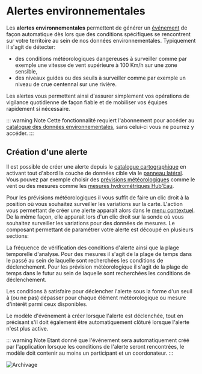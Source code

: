 # Alertes environnementales

Les **alertes environnementales** permettent de générer un [événement](../quickstart/concepts.md#evenement) de façon automatique dès lors que des conditions spécifiques se rencontrent sur votre territoire au sein de nos données environnementales. Typiquement il s'agit de détecter:
* des conditions météorologiques dangereuses à surveiller comme par exemple une vitesse de vent supérieure à 100 Km/h sur une zone sensible,
* des niveaux guides ou des seuils à surveiller comme par exemple un niveau de crue centennal sur une rivière.

Les alertes vous permettent ainsi d'assurer simplement vos opérations de vigilance quotidienne de façon fiable et de mobiliser vos équipes rapidement si nécessaire.

::: warning Note
Cette fonctionnalité requiert l'abonnement pour accéder au [catalogue des données environnementales](./catalog.md), sans celui-ci vous ne pourrez y accéder.
:::

## Création d'une alerte

Il est possible de créer une alerte depuis le [catalogue cartographique](./catalog.md) en activant tout d'abord la couche de données cible via le [panneau latéral](./catalog.md#panneau-lateral). Vous pouvez par exemple choisir des [prévisions météorologiques](./catalog.md#prevision-meteorologiques) comme le vent ou des mesures comme les [mesures hydrométriques Hub'Eau](./catalog.md#hub-eau).

Pour les prévisions météorologiques il vous suffit de faire un clic droit à la position où vous souhaitez surveiller les variations sur la carte. L'action vous permettant de créer une alerte <i class="las la-bell"></i> apparait alors dans le [menu contextuel](./catalog.md#menu-contextuel). De la même façon, elle apparait lors d'un clic droit sur la sonde où vous souhaitez surveiller les variations pour des données de mesures. Le composant permettant de paramétrer votre alerte est découpé en plusieurs sections:
  
<i class="las la-clock la-2x"></i> La fréquence de vérification des conditions d'alerte ainsi que la plage temporelle d'analyse. Pour des mesures il s'agit de la plage de temps dans le passé au sein de laquelle sont recherchées les conditions de déclenchement. Pour les prévision météorologique il s'agit de la plage de temps dans le futur au sein de laquelle sont recherchées les conditions de déclenchement. 

<i class="lab la-cloudversify la-2x"></i> Les conditions à satisfaire pour déclencher l'alerte sous la forme d'un seuil à (ou ne pas) dépasser pour chaque élément météorologique ou mesure d'intérêt parmi ceux disponibles.

<i class="las la-bell la-2x"></i> Le modèle d'événement à créer lorsque l'alerte est déclenchée, tout en précisant s'il doit également être automatiquement clôturé lorsque l'alerte n'est plus active.

::: warning Note
Etant donné que l'événement sera automatiquement créé par l'application lorsque les conditions de l'alerte seront rencontrées, le modèle doit contenir au moins un participant et un coordonateur.
:::

![Archivage](../../assets/Alert-FR.png)

